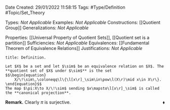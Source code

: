 <div class="topSpace"></div>

Date Created: 29/01/2022 11:58:15
Tags: #Type/Definition #Topic/Set_Theory

Types: <i>Not Applicable</i>
Examples: <i>Not Applicable</i>
Constructions: [[Quotient Group]]
Generalizations: <i>Not Applicable</i>

Properties: [[Universal Property of Quotient Sets]], [[Quotient set is a partition]]
Sufficiencies: <i>Not Applicable</i>
Equivalences: [[Fundamental Theorem of Equivalence Relations]]
Justifications: <i>Not Applicable</i>

``` ad-Definition
title: Definition.

Let $X$ be a set and let $\sim$ be an equivalence relation on $X$. The **quotient set of $X$ under $\sim$** is the set
$$\begin{equation}
    X/\!\sim\,\coloneqq\l\{\l[x\r]_\sim\in\pow\l(X\r)\mid x\in X\r\}.
\end{equation}$$
The map $\pi:X\to X/\!\sim$ sending $x\mapsto\l[x\r]_\sim$ is called the **canonical projection**.

```

<b>Remark.</b> Clearly $\pi$ is surjective.<span style="float:right;">$\blacklozenge$</span>
